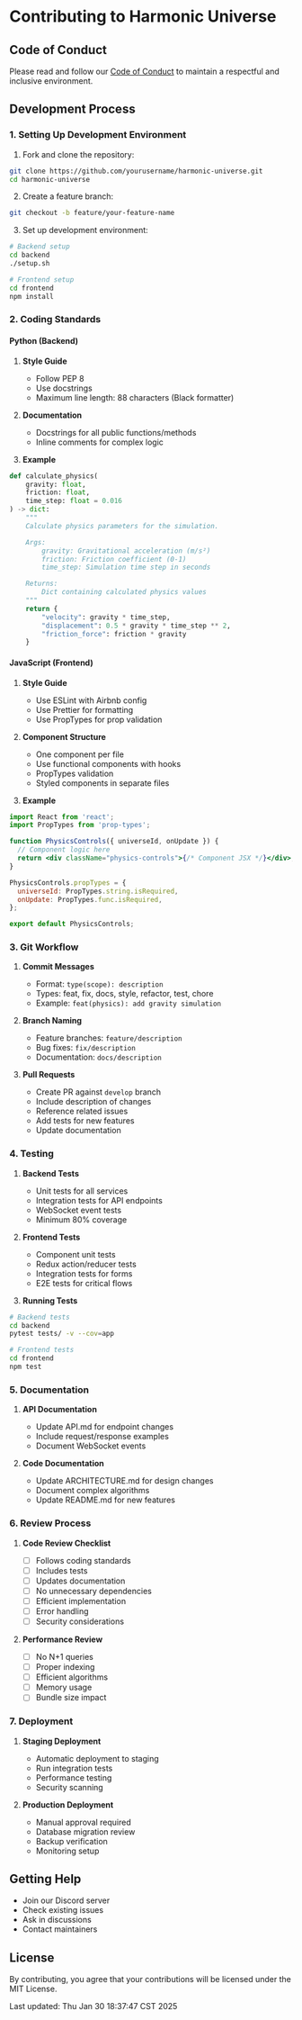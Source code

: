 # Contributing to Harmonic Universe

## Code of Conduct

Please read and follow our [Code of Conduct](CODE_OF_CONDUCT.md) to maintain a respectful and inclusive environment.

## Development Process

### 1. Setting Up Development Environment

1. Fork and clone the repository:

```bash
git clone https://github.com/yourusername/harmonic-universe.git
cd harmonic-universe
```

2. Create a feature branch:

```bash
git checkout -b feature/your-feature-name
```

3. Set up development environment:

```bash
# Backend setup
cd backend
./setup.sh

# Frontend setup
cd frontend
npm install
```

### 2. Coding Standards

#### Python (Backend)

1. **Style Guide**

   - Follow PEP 8
   - Use docstrings
   - Maximum line length: 88 characters (Black formatter)

2. **Documentation**

   - Docstrings for all public functions/methods
   - Inline comments for complex logic

3. **Example**

```python
def calculate_physics(
    gravity: float,
    friction: float,
    time_step: float = 0.016
) -> dict:
    """
    Calculate physics parameters for the simulation.

    Args:
        gravity: Gravitational acceleration (m/s²)
        friction: Friction coefficient (0-1)
        time_step: Simulation time step in seconds

    Returns:
        Dict containing calculated physics values
    """
    return {
        "velocity": gravity * time_step,
        "displacement": 0.5 * gravity * time_step ** 2,
        "friction_force": friction * gravity
    }
```

#### JavaScript (Frontend)

1. **Style Guide**

   - Use ESLint with Airbnb config
   - Use Prettier for formatting
   - Use PropTypes for prop validation

2. **Component Structure**

   - One component per file
   - Use functional components with hooks
   - PropTypes validation
   - Styled components in separate files

3. **Example**

```jsx
import React from 'react';
import PropTypes from 'prop-types';

function PhysicsControls({ universeId, onUpdate }) {
  // Component logic here
  return <div className="physics-controls">{/* Component JSX */}</div>;
}

PhysicsControls.propTypes = {
  universeId: PropTypes.string.isRequired,
  onUpdate: PropTypes.func.isRequired,
};

export default PhysicsControls;
```

### 3. Git Workflow

1. **Commit Messages**

   - Format: `type(scope): description`
   - Types: feat, fix, docs, style, refactor, test, chore
   - Example: `feat(physics): add gravity simulation`

2. **Branch Naming**

   - Feature branches: `feature/description`
   - Bug fixes: `fix/description`
   - Documentation: `docs/description`

3. **Pull Requests**
   - Create PR against `develop` branch
   - Include description of changes
   - Reference related issues
   - Add tests for new features
   - Update documentation

### 4. Testing

1. **Backend Tests**

   - Unit tests for all services
   - Integration tests for API endpoints
   - WebSocket event tests
   - Minimum 80% coverage

2. **Frontend Tests**

   - Component unit tests
   - Redux action/reducer tests
   - Integration tests for forms
   - E2E tests for critical flows

3. **Running Tests**

```bash
# Backend tests
cd backend
pytest tests/ -v --cov=app

# Frontend tests
cd frontend
npm test
```

### 5. Documentation

1. **API Documentation**

   - Update API.md for endpoint changes
   - Include request/response examples
   - Document WebSocket events

2. **Code Documentation**
   - Update ARCHITECTURE.md for design changes
   - Document complex algorithms
   - Update README.md for new features

### 6. Review Process

1. **Code Review Checklist**

   - [ ] Follows coding standards
   - [ ] Includes tests
   - [ ] Updates documentation
   - [ ] No unnecessary dependencies
   - [ ] Efficient implementation
   - [ ] Error handling
   - [ ] Security considerations

2. **Performance Review**
   - [ ] No N+1 queries
   - [ ] Proper indexing
   - [ ] Efficient algorithms
   - [ ] Memory usage
   - [ ] Bundle size impact

### 7. Deployment

1. **Staging Deployment**

   - Automatic deployment to staging
   - Run integration tests
   - Performance testing
   - Security scanning

2. **Production Deployment**
   - Manual approval required
   - Database migration review
   - Backup verification
   - Monitoring setup

## Getting Help

- Join our Discord server
- Check existing issues
- Ask in discussions
- Contact maintainers

## License

By contributing, you agree that your contributions will be licensed under the MIT License.

Last updated: Thu Jan 30 18:37:47 CST 2025
